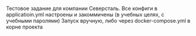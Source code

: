 Тестовое задание для компании Северсталь.
Все конфиги в applicatioin.yml настроены и закоммичены (в учебных целях, с учебными паролями)
Запуск вручную, либо через docker-compose.yml в корне проекта
